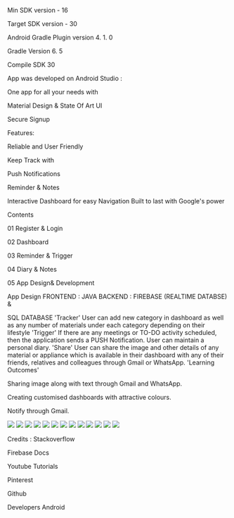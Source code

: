 


Min SDK version - 16

Target SDK version - 30

Android Gradle Plugin version 4. 1. 0

Gradle Version 6. 5

Compile SDK 30

App was developed on Android Studio :

One app for all your needs with

Material Design & State Of Art UI

Secure Signup


Features:

Reliable and
User Friendly

Keep Track with

Push Notifications

Reminder & Notes

Interactive Dashboard
for easy Navigation
Built to last with
Google's power

Contents

01 Register & Login

02 Dashboard

03 Reminder & Trigger

04 Diary & Notes

05 App Design& Development


App Design
FRONTEND : JAVA
BACKEND : FIREBASE (REALTIME DATABSE) &

SQL DATABASE
'Tracker'
User can add new category in
dashboard as well as any number
of materials under each category
depending on their lifestyle
'Trigger'
If there are any meetings or TO-DO
activity scheduled, then the application
sends a PUSH Notification.
User can maintain a personal diary.
'Share'
User can share the image and other
details of any material or appliance
which is available in their dashboard
with any of their friends, relatives and
colleagues through Gmail or
WhatsApp.
'Learning Outcomes'

Sharing image along with text
through Gmail and WhatsApp.

Creating customised dashboards
with attractive colours.

Notify through Gmail.


![](images/Intro.jpg)
![](images/Logo%20Design.jpg)
![](images/App%20Features.jpg)
![](images/Contents.jpg)
![](images/Login%20&%20Register.jpg)
![](images/Verification%20&%20Reset%20Password.jpg)
![](images/Login%20&%20Dashboard.jpg)
![](images/Tracker.jpg)
![](images/Sharing%20&%20Image%20Picker.jpg)
![](images/Notes.jpg)
![](images/Reminder.jpg)
![](images/Reminder%20Trigger.jpg)
![](images/App%20Design%20&%20Development.jpg)


Credits :
Stackoverflow

Firebase Docs

Youtube Tutorials

Pinterest

Github

Developers Android
